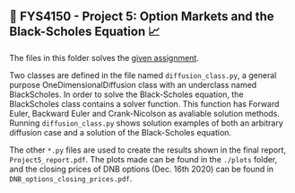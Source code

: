 ## 💸 FYS4150 - Project 5: Option Markets and the Black-Scholes Equation 📈

The files in this folder solves the [given assignment](http://compphysics.github.io/ComputationalPhysics/doc/Projects/2020/Project5/BlackScholes/pdf/BlackScholes.pdf).

Two classes are defined in the file named `diffusion_class.py`, a general purpose OneDimensionalDiffusion class with an underclass named BlackScholes. In order to solve the Black-Scholes equation, the BlackScholes class contains a solver function. This function has Forward Euler, Backward Euler and Crank-Nicolson as avaliable solution methods. Running `diffusion_class.py` shows solution examples of both an arbitrary diffusion case and a solution of the Black-Scholes equation.

The other `*.py` files are used to create the results shown in the final report, `Project5_report.pdf`. The plots made can be found in the `./plots` folder, and the closing prices of DNB options (Dec. 16th 2020) can be found in `DNB_options_closing_prices.pdf`.
